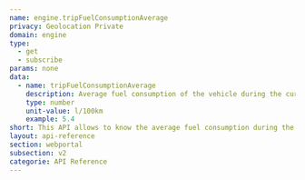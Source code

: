 ```yaml
---
name: engine.tripFuelConsumptionAverage
privacy: Geolocation Private
domain: engine
type:
  - get
  - subscribe
params: none
data:
  - name: tripFuelConsumptionAverage
    description: Average fuel consumption of the vehicle during the current trip.
    type: number
    unit-value: l/100km
    example: 5.4
short: This API allows to know the average fuel consumption during the current trip.
layout: api-reference
section: webportal
subsection: v2
categorie: API Reference
---
```


